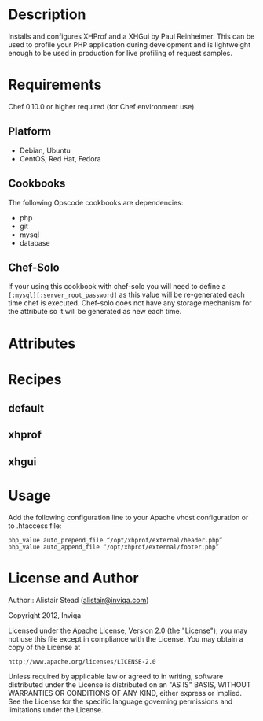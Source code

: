 # Description

Installs and configures XHProf and a XHGui by Paul Reinheimer. This can be used to profile your PHP application during development and is lightweight enough to be used in production for live profiling of request samples.

# Requirements

Chef 0.10.0 or higher required (for Chef environment use).

## Platform

* Debian, Ubuntu
* CentOS, Red Hat, Fedora

## Cookbooks

The following Opscode cookbooks are dependencies:

* php
* git
* mysql
* database

## Chef-Solo

If your using this cookbook with chef-solo you will need to define a `[:mysql][:server_root_password]` as this value will be re-generated each time chef is executed. Chef-solo does not have any storage mechanism for the attribute so it will be generated as new each time.

# Attributes

# Recipes

## default

## xhprof

## xhgui

# Usage

Add the following configuration line to your Apache vhost configuration or to .htaccess file:

    php_value auto_prepend_file “/opt/xhprof/external/header.php”
    php_value auto_append_file “/opt/xhprof/external/footer.php”

# License and Author

Author:: Alistair Stead (alistair@inviqa.com)

Copyright 2012, Inviqa

Licensed under the Apache License, Version 2.0 (the "License");
you may not use this file except in compliance with the License.
You may obtain a copy of the License at

    http://www.apache.org/licenses/LICENSE-2.0

Unless required by applicable law or agreed to in writing, software
distributed under the License is distributed on an "AS IS" BASIS,
WITHOUT WARRANTIES OR CONDITIONS OF ANY KIND, either express or implied.
See the License for the specific language governing permissions and
limitations under the License.

